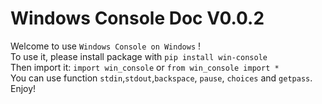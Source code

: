 # Windows Console Doc V0.0.2
Welcome to use `Windows Console on Windows` !\
To use it, please install package with `pip install win-console`\
Then import it: `import win_console` or `from win_console import *`\
You can use function `stdin`,`stdout`,`backspace`, `pause`, `choices` and `getpass`.\
Enjoy!
